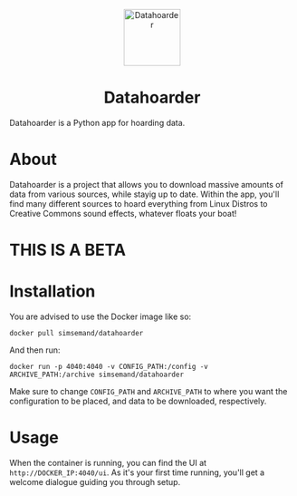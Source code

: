 <p align="center">
  <img alt="Datahoarder" src="https://i.imgur.com/xDm16RT.png" width="100" />
</p>
<h1 align="center">
  Datahoarder
</h1>
<p>
Datahoarder is a Python app for hoarding data.
</p>

# About
Datahoarder is a project that allows you to download massive amounts of data from various sources, while stayig up to date. Within the app, you'll find many different sources to hoard everything from Linux Distros to Creative Commons sound effects, whatever floats your boat!

# THIS IS A BETA

# Installation
You are advised to use the Docker image like so:
```
docker pull simsemand/datahoarder
```
And then run:
```
docker run -p 4040:4040 -v CONFIG_PATH:/config -v ARCHIVE_PATH:/archive simsemand/datahoarder
```
Make sure to change `CONFIG_PATH` and `ARCHIVE_PATH` to where you want the configuration to be placed, and data to be downloaded, respectively.

# Usage
When the container is running, you can find the UI at `http://DOCKER_IP:4040/ui`. As it's your first time running, you'll get a welcome dialogue guiding you through setup. 

